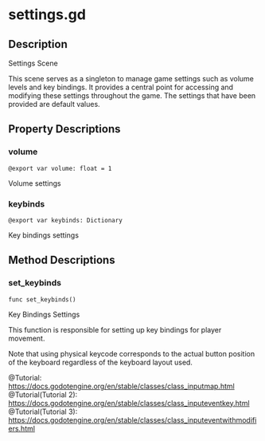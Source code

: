 # settings.gd

## Description

Settings Scene

This scene serves as a singleton to manage game settings such as volume levels
and key bindings. It provides a central point for accessing and modifying these
settings throughout the game.
The settings that have been provided are default values.

## Property Descriptions

### volume

```gdscript
@export var volume: float = 1
```

Volume settings

### keybinds

```gdscript
@export var keybinds: Dictionary
```

Key bindings settings

## Method Descriptions

### set\_keybinds

```gdscript
func set_keybinds()
```

Key Bindings Settings

This function is responsible for setting up key bindings for player movement.

Note that using physical keycode corresponds to the actual button position of the keyboard
regardless of the keyboard layout used.

@Tutorial: https://docs.godotengine.org/en/stable/classes/class_inputmap.html
@Tutorial(Tutorial 2): https://docs.godotengine.org/en/stable/classes/class_inputeventkey.html
@Tutorial(Tutorial 3): https://docs.godotengine.org/en/stable/classes/class_inputeventwithmodifiers.html
